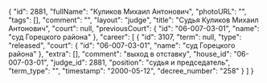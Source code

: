 {
    "id": 2881,
    "fullName": "Куликов Михаил Антонович",
    "photoURL": "",
    "tags": [],
    "comment": "",
    "layout": "judge",
    "title": "Судья Куликов Михаил Антонович",
    "court": null,
    "previousCourt": {
        "id": "06-007-03-01",
        "name": "суд Горецкого района"
    },
    "career": [
        {
            "id": 3107,
            "term": null,
            "type": "released",
            "court": {
                "id": "06-007-03-01",
                "name": "суд Горецкого района"
            },
            "extra": [],
            "comment": "выход в отставку",
            "house_id": "06-007-03-01",
            "judge_id": 2881,
            "position": "судья и председатель",
            "term_type": "",
            "timestamp": "2000-05-12",
            "decree_number": "258"
        }
    ]
}